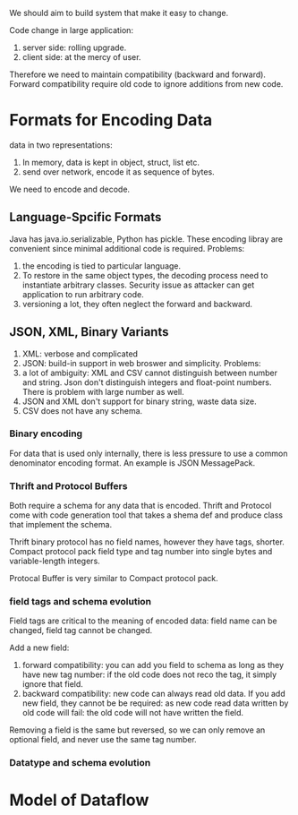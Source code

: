 We should aim to build system that make it easy to change.

Code change in large application:
1. server side: rolling upgrade.
2. client side: at the mercy of user.

Therefore we need to maintain compatibility (backward and forward). Forward compatibility require old code to ignore additions from new code.
# Formats for Encoding Data
data in two representations:
1. In memory, data is kept in object, struct, list etc.
2. send over network, encode it as sequence of bytes.

We need to encode and decode.

## Language-Spcific Formats
Java has java.io.serializable, Python has pickle. These encoding libray are convenient since minimal additional code is required. Problems:
1. the encoding is tied to particular language.
2. To restore in the same object types, the decoding process need to instantiate arbitrary classes. Security issue as attacker can get application to run arbitrary code.
3. versioning a lot, they often neglect the forward and backward.

## JSON, XML, Binary Variants
1. XML: verbose and complicated
2. JSON: build-in support in web broswer and simplicity.
Problems:
1. a lot of ambiguity: XML and CSV cannot distinguish between number and string. Json don't distinguish integers and float-point numbers. There is problem with large number as well.
2. JSON and XML don't support for binary string, waste data size.
3. CSV does not have any schema.

### Binary encoding
For data that is used only internally, there is less pressure to use a common denominator encoding format. An example is JSON MessagePack.
### Thrift and Protocol Buffers
Both require a schema for any data that is encoded. Thrift and Protocol come with code generation tool that takes a shema def and produce class that implement the schema. 

Thrift binary protocol has no field names, however they have tags, shorter. Compact protocol pack field type and tag number into single bytes and variable-length integers. 

Protocal Buffer is very similar to Compact protocol pack.
### field tags and schema evolution
Field tags are critical to the meaning of encoded data: field name can be changed, field tag cannot be changed.

Add a new field:
1. forward compatibility: you can add you field to schema as long as they have new tag number: if the old code does not reco the tag, it simply ignore that field.
2. backward compatibility: new code can always read old data. If you add new field, they cannot be be required: as new code read data written by old code will fail: the old code will not have written the field.

Removing a field is the same but reversed, so we can only remove an optional field, and never use the same tag number.

### Datatype and schema evolution

# Model of Dataflow
